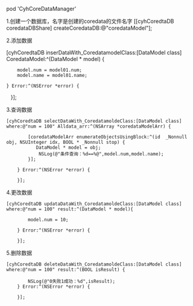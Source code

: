
pod  'CyhCoreDataManager'

1.创建一个数据库，名字是创建的coredata的文件名字
[[cyhCoredtaDB coredataDBShare] createCoredataDB:@"coredataModel"];

2.添加数据

[cyhCoredtaDB inserDataWith_CoredatamodelClass:[DataModel class] CoredataModel:^(DataModel * model) {
        
        model.num = model01.num;
        model.name = model01.name;
    
    } Error:^(NSError *error) {
       
    }];

3.查询数据

```
[cyhCoredtaDB selectDataWith_CoredatamoldeClass:[DataModel class] where:@"num = 100" Alldata_arr:^(NSArray *coredataModelArr) {
        
        [coredataModelArr enumerateObjectsUsingBlock:^(id  _Nonnull obj, NSUInteger idx, BOOL * _Nonnull stop) {
           DataModel * model = obj;
            NSLog(@"条件查询：%d==%@",model.num,model.name);
        }];
        
    } Error:^(NSError *error) {
        
    }];
 ```

4.更改数据
```
[cyhCoredtaDB updataDataWith_CoredatamoldeClass:[DataModel class] where:@"num = 100" result:^(DataModel * model){
        
        model.num = 10;
        
    } Error:^(NSError *error) {
        
    }];
```
5.删除数据
```
[cyhCoredtaDB deleteDataWith_CoredatamoldeClass:[DataModel class] where:@"num = 100" result:^(BOOL isResult) {
        
        NSLog(@"0失败1成功：%d",isResult);
    } Error:^(NSError *error) {
        
    }];
  ```
